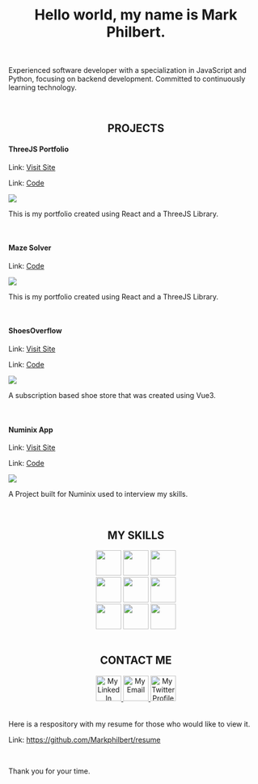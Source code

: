 <h1 align="center">Hello world, my name is Mark Philbert.</h1>

<br>

<p>Experienced software developer with a specialization in JavaScript and Python, focusing on backend development. Committed to continuously learning technology.</p>

<br>

<h2 align="center">PROJECTS</h2>

<div>

<div>
  
  <h4>ThreeJS Portfolio</h4>
  <p>Link: <a href="https://markphilbert.netlify.app/">Visit Site</a></p>
  <p>Link: <a href="https://github.com/Markphilbert/threeJS_Portfolio">Code</a></p>
  <a href="https://markphilbert.netlify.app/">
    <img src="https://github.com/Markphilbert/markphilbert/assets/84154978/c60f8a78-7e33-40ab-a833-035b27d181a2" style="max-width:100%;">
  </a>

  <p>This is my portfolio created using React and a ThreeJS Library.</p>
  
</div>
  
<br>
<div>
  
  <h4>Maze Solver</h4>
  <p>Link: <a href="https://github.com/Markphilbert/Maze_Solver">Code</a></p>
  <a href="https://github.com/Markphilbert/Maze_Solver">
    <img src="https://github.com/Markphilbert/markphilbert/assets/84154978/d959c7d5-d2cc-47db-bf4e-1d66e5695c55" style="max-width:100%;">

  </a>

  <p>This is my portfolio created using React and a ThreeJS Library.</p>
  
</div>
  
<br>
<div>
  
  <h4>ShoesOverflow</h4>
  <p>Link: <a href="https://shoesoverflow.netlify.app/">Visit Site</a></p>
  <p>Link: <a href="https://github.com/Markphilbert/ShoesOverflow">Code</a></p>
  <a href="https://shoesoverflow.netlify.app/">
    <img src="https://user-images.githubusercontent.com/84154978/139313838-df610f7a-a911-4204-b643-0a65c46c06d3.gif" style="max-width:100%;">
  </a>
  <p>A subscription based shoe store that was created using Vue3.</p>
  
</div>
  
<br>
  
<div>
  
  <h4>Numinix App</h4>
  <p>Link: <a href="https://numinix-project.netlify.app/">Visit Site</a></p>
  <p>Link: <a href="https://github.com/Markphilbert/numinix">Code</a></p>
  <a href="https://numinix-project.netlify.app/">
    <img src="https://user-images.githubusercontent.com/84154978/139726081-abba82ed-526d-417e-b419-75b4414c4009.gif" style="max-width:100%;">
  </a>
  <p>A Project built for Numinix used to interview my skills.</p>
  
</div>
</div>

<br>

<h2 align="center">MY SKILLS</h2>

<div align="center">
  <img src="https://www.vectorlogo.zone/logos/javascript/javascript-icon.svg" height="50" width="50">
  <img src="https://www.vectorlogo.zone/logos/w3_html5/w3_html5-icon.svg" height="50" width="50">
  <img src="https://www.vectorlogo.zone/logos/w3_css/w3_css-icon.svg" height="50"width="50">
  <br>
  <img src="https://www.vectorlogo.zone/logos/reactjs/reactjs-icon.svg" height="50" width="50">
  <img src="https://www.vectorlogo.zone/logos/vuejs/vuejs-icon.svg" height="50"width="50">
  <img src="https://www.vectorlogo.zone/logos/python/python-icon.svg" height="50" width="50">
  <br>
  <img src="https://www.vectorlogo.zone/logos/sass-lang/sass-lang-icon.svg" height="50" width="50">
  <img src="https://www.vectorlogo.zone/logos/tailwindcss/tailwindcss-icon.svg" height="50" width="50">
  <img src="https://www.vectorlogo.zone/logos/figma/figma-icon.svg" height="50" width="50">
</div>

<br>

<h2 align="center">CONTACT ME</h2>
<div align="center">
  <a href="https://www.linkedin.com/in/mark-philbert/">
    <img src="https://www.vectorlogo.zone/logos/linkedin/linkedin-icon.svg" alt="My LinkedIn Profile" height="50" width="50">
  </a>

  <a href="mailto:markadrianphilbert91@gmail.com">
    <img src="https://www.vectorlogo.zone/logos/gmail/gmail-tile.svg" alt="My Email" height="50" width="50">
  </a>
  
  <a href="https://twitter.com/lvl0dev">
    <img src="https://www.vectorlogo.zone/logos/twitter/twitter-tile.svg" alt="My Twitter Profile" height="50" width="50">
  </a>
</div>
<br>
<br>
Here is a respository with my resume for those who would like to view it.

Link: https://github.com/Markphilbert/resume

<br>
<p>Thank you for your time.</p>

<br>
